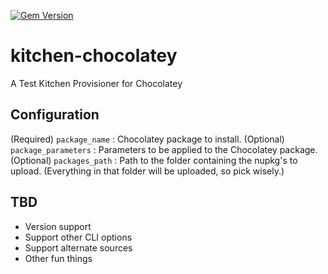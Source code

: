 [![Gem Version](https://badge.fury.io/rb/kitchen-chocolatey.svg)](http://badge.fury.io/rb/kitchen-chocolatey)

# kitchen-chocolatey
A Test Kitchen Provisioner for Chocolatey

## Configuration

(Required) `package_name` : Chocolatey package to install.
(Optional) `package_parameters` : Parameters to be applied to the Chocolatey package.
(Optional) `packages_path` : Path to the folder containing the nupkg's to upload.  (Everything in that folder will be uploaded, so pick wisely.)


## TBD

* Version support
* Support other CLI options
* Support alternate sources
* Other fun things
